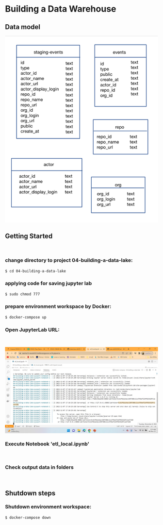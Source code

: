 # Building a Data Warehouse

## Data model
![DataModel](pic/datalake.jpg)
<br>

## Getting Started
<br>


### change directory to project 04-building-a-data-lake:
```sh
$ cd 04-building-a-data-lake
```

### applying code for saving jupyter lab
```sh
$ sudo chmod 777
```

### prepare environment workspace by Docker:
```sh
$ docker-compose up
```

### Open JupyterLab URL:
<br>

![JupyterLab](pic/JupyterLab.jpg)
<br>

### Execute Notebook 'etl_local.ipynb'
<br>

### Check output data in folders
<br>

## Shutdown steps

### Shutdown environment workspace:
```sh
$ docker-compose down
```